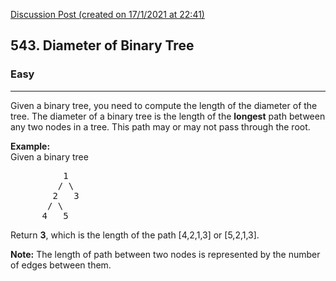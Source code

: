[Discussion Post (created on 17/1/2021 at 22:41)](https://leetcode.com/problems/diameter-of-binary-tree/submissions/)  
<h2>543. Diameter of Binary Tree</h2><h3>Easy</h3><hr><div><p>
Given a binary tree, you need to compute the length of the diameter of the tree. The diameter of a binary tree is the length of the <b>longest</b> path between any two nodes in a tree. This path may or may not pass through the root.
</p>

<p>
<b>Example:</b><br>
Given a binary tree <br>
</p><pre>          1
         / \
        2   3
       / \     
      4   5    
</pre>
<p></p>
<p>
Return <b>3</b>, which is the length of the path [4,2,1,3] or [5,2,1,3].
</p>

<p><b>Note:</b>
The length of path between two nodes is represented by the number of edges between them.
</p></div>